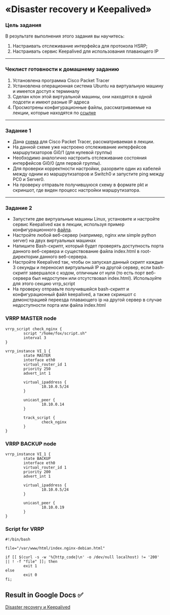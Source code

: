 # «Disaster recovery и Keepalived»

### Цель задания
В результате выполнения этого задания вы научитесь:
1. Настраивать отслеживание интерфейса для протокола HSRP;
2. Настраивать сервис Keepalived для использования плавающего IP

------

### Чеклист готовности к домашнему заданию

1. Установлена программа Cisco Packet Tracer
2. Установлена операционная система Ubuntu на виртуальную машину и имеется доступ к терминалу
3. Сделан клон этой виртуальной машины, они находятся в одной подсети и имеют разные IP адреса
4. Просмотрены конфигурационные файлы, рассматриваемые на лекции, которые находятся по [ссылке](1/)


------


### Задание 1
- Дана [схема](1/hsrp_advanced.pkt) для Cisco Packet Tracer, рассматриваемая в лекции.
- На данной схеме уже настроено отслеживание интерфейсов маршрутизаторов Gi0/1 (для нулевой группы)
- Необходимо аналогично настроить отслеживание состояния интерфейсов Gi0/0 (для первой группы).
- Для проверки корректности настройки, разорвите один из кабелей между одним из маршрутизаторов и Switch0 и запустите ping между PC0 и Server0.
- На проверку отправьте получившуюся схему в формате pkt и скриншот, где виден процесс настройки маршрутизатора.

------


### Задание 2
- Запустите две виртуальные машины Linux, установите и настройте сервис Keepalived как в лекции, используя пример конфигурационного [файла](1/keepalived-simple.conf).
- Настройте любой веб-сервер (например, nginx или simple python server) на двух виртуальных машинах
- Напишите Bash-скрипт, который будет проверять доступность порта данного веб-сервера и существование файла index.html в root-директории данного веб-сервера.
- Настройте Keepalived так, чтобы он запускал данный скрипт каждые 3 секунды и переносил виртуальный IP на другой сервер, если bash-скрипт завершался с кодом, отличным от нуля (то есть порт веб-сервера был недоступен или отсутствовал index.html). Используйте для этого секцию vrrp_script
- На проверку отправьте получившейся bash-скрипт и конфигурационный файл keepalived, а также скриншот с демонстрацией переезда плавающего ip на другой сервер в случае недоступности порта или файла index.html

### VRRP MASTER node
```
vrrp_script check_nginx {
        script "/home/fox/script.sh"
        interval 3
}

vrrp_instance VI_1 {
        state MASTER
        interface eth0
        virtual_router_id 1
        priority 250
        advert_int 1

        virtual_ipaddress {
                10.10.0.5/24
        }

	    unicast_peer {
                10.10.0.14
        }

        track_script {
                check_nginx
        }
}
```

### VRRP BACKUP node
```
vrrp_instance VI_1 {
        state BACKUP
        interface eth0
        virtual_router_id 1
        priority 200
        advert_int 1

        virtual_ipaddress {
                10.10.0.5/24
        }

	    unicast_peer {
                10.10.0.19
        }
}
```

### Script for VRRP
```
#!/bin/bash

file="/var/www/html/index.nginx-debian.html"

if [[ $(curl -s -w '%{http_code}\n' -o /dev/null localhost) != '200' || ! -f "file" ]]; then
        exit 1
else
        exit 0
fi;
```

## Result in Google Docs :white_check_mark:

[Disaster recovery и Keepalived](https://docs.google.com/document/d/1NsX91lWc677K_q-uvodTU5korzexkpqGh-edlYRa_ag/edit?usp=sharing)